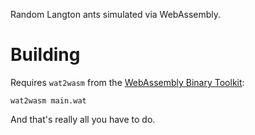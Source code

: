 Random Langton ants simulated via WebAssembly.

# Building

Requires `wat2wasm` from the [WebAssembly Binary Toolkit][wabt]:

```
wat2wasm main.wat
```

And that's really all you have to do.

[wabt]:https://github.com/WebAssembly/wabt
